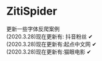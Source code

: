 # ZitiSpider
更新一些字体反爬案例  
(2020.3.28)现在更新有: 抖音粉丝 ✔  
(2020.3.28)现在更新有:起点中文网 ✔  
(2020.3.28)现在更新有:猫眼电影 ✔
           
